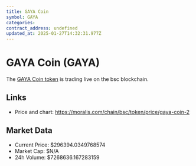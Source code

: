 ```yaml
---
title: GAYA Coin
symbol: GAYA
categories: 
contract_address: undefined
updated_at: 2025-01-27T14:32:31.977Z
---
```


# GAYA Coin (GAYA)
The [GAYA Coin token](https://moralis.com/chain/bsc/token/price/gaya-coin-2) is trading live on the bsc blockchain.

## Links
- Price and chart: https://moralis.com/chain/bsc/token/price/gaya-coin-2

## Market Data
- Current Price: $296394.0349768574
- Market Cap: $N/A
- 24h Volume: $7268636.167283159
